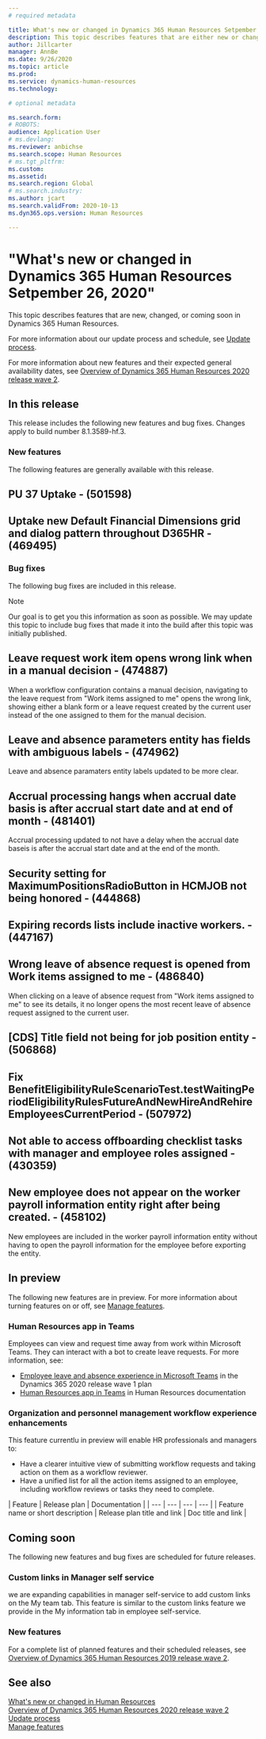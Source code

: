 ```yaml
---
# required metadata

title: What's new or changed in Dynamics 365 Human Resources Setpember 26 2020
description: This topic describes features that are either new or changed in Microsoft Dynamics 365 Human Resources.
author: Jillcarter
manager: AnnBe
ms.date: 9/26/2020
ms.topic: article
ms.prod:
ms.service: dynamics-human-resources
ms.technology:

# optional metadata

ms.search.form:
# ROBOTS:
audience: Application User
# ms.devlang:
ms.reviewer: anbichse
ms.search.scope: Human Resources
# ms.tgt_pltfrm:
ms.custom:
ms.assetid:
ms.search.region: Global
# ms.search.industry:
ms.author: jcart
ms.search.validFrom: 2020-10-13
ms.dyn365.ops.version: Human Resources

---
```

# "What's new or changed in Dynamics 365 Human Resources Setpember 26, 2020"

This topic describes features that are new, changed, or coming soon in Dynamics 365 Human Resources.

For more information about our update process and schedule, see [Update process](hr-admin-setup-update-process.md).

For more information about new features and their expected general availability dates, see [Overview of Dynamics 365 Human Resources 2020 release wave 2](https://docs.microsoft.com/dynamics365-release-plan/2020wave2/dynamics365-human-resources/).

## In this release

This release includes the following new features and bug fixes. Changes apply to build number 8.1.3589-hf.3.

### New features

The following features are generally available with this release.

## PU 37 Uptake - (501598)
## Uptake new Default Financial Dimensions grid and dialog pattern throughout D365HR - (469495)


### Bug fixes

The following bug fixes are included in this release.

> [!NOTE]
> Our goal is to get you this information as soon as possible. We may update this topic to include bug fixes that made it into the build after this topic was initially published.

## Leave request work item opens wrong link when in a manual decision - (474887)
When a workflow configuration contains a manual decision, navigating to the leave request from "Work items assigned to me" opens the wrong link, showing either a blank form or a leave request created by the current user instead of the one assigned to them for the manual decision.
## Leave and absence parameters entity has fields with ambiguous labels - (474962)
Leave and absence paramaters entity labels updated to be more clear. 
## Accrual processing hangs when accrual date basis is after accrual start date and at end of month - (481401)
Accrual processing updated to not have a delay when the accrual date baseis is after the accrual start date and at the end of the month. 
##  Security setting for MaximumPositionsRadioButton in HCMJOB not being honored - (444868)
## Expiring records lists include inactive workers. - (447167)
## Wrong leave of absence request is opened from Work items assigned to me - (486840)
When clicking on a leave of absence request from "Work items assigned to me" to see its details, it no longer opens the most recent leave of absence request assigned to the current user. 
## [CDS] Title field not being for job position entity - (506868)
## Fix BenefitEligibilityRuleScenarioTest.testWaitingPeriodEligibilityRulesFutureAndNewHireAndRehireEmployeesCurrentPeriod - (507972)
## Not able to access offboarding checklist tasks with manager and employee roles assigned  - (430359)
## New employee does not appear on the worker payroll information entity right after being created. - (458102)
New employees are included in the worker payroll information entity without having to open the payroll information for the employee before exporting the entity. 


## In preview

The following new features are in preview. For more information about turning features on or off, see [Manage features](hr-admin-manage-features.md).

### Human Resources app in Teams

Employees can view and request time away from work within Microsoft Teams. They can interact with a bot to create leave requests. For more information, see:

- [Employee leave and absence experience in Microsoft Teams](https://docs.microsoft.com/dynamics365-release-plan/2020wave1/dynamics365-human-resources/employee-leave-absence-experience-teams) in the Dynamics 365 2020 release wave 1 plan
- [Human Resources app in Teams](https://go.microsoft.com/fwlink/?linkid=2127841) in Human Resources documentation

### Organization and personnel management workflow experience enhancements

This feature currentlu in preview will enable HR professionals and managers to:
- Have a clearer intuitive view of submitting workflow requests and taking action on them as a workflow reviewer.
- Have a unified list for all the action items assigned to an employee, including workflow reviews or tasks they need to complete.

| Feature | Release plan | Documentation |
| --- | --- | --- | --- |
| Feature name or short description | Release plan title and link | Doc title and link |

## Coming soon

The following new features and bug fixes are scheduled for future releases.

### Custom links in Manager self service 

we are expanding capabilities in manager self-service to add custom links on the My team tab. This feature is similar to the custom links feature we provide in the My information tab in employee self-service.

### New features

For a complete list of planned features and their scheduled releases, see [Overview of Dynamics 365 Human Resources 2019 release wave 2](https://docs.microsoft.com/dynamics365-release-plan/2019wave2/dynamics365-human-resources/).



## See also

[What's new or changed in Human Resources](hr-admin-whats-new.md)</br>
[Overview of Dynamics 365 Human Resources 2020 release wave 2](https://docs.microsoft.com/dynamics365-release-plan/2020wave2/dynamics365-human-resources/)</br>
[Update process](hr-admin-setup-update-process.md)</br>
[Manage features](hr-admin-manage-features.md)

